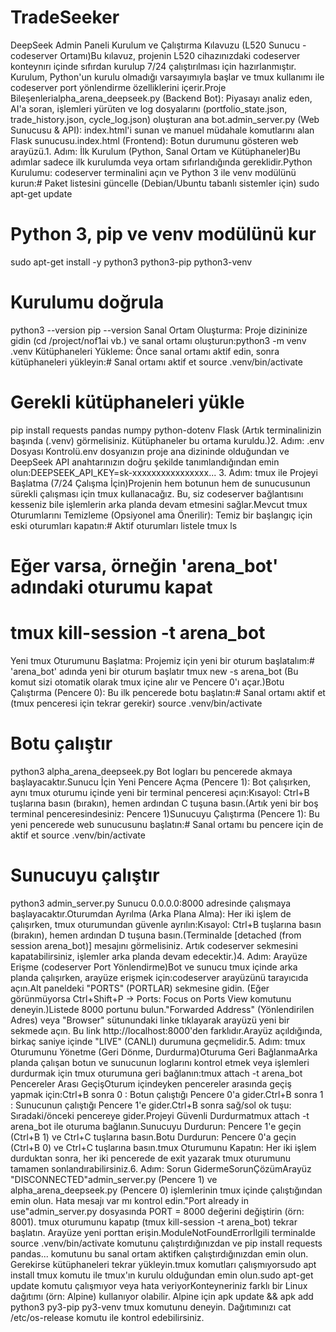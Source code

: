 # TradeSeeker
DeepSeek Admin Paneli Kurulum ve Çalıştırma Kılavuzu (L520 Sunucu - codeserver Ortamı)Bu kılavuz, projenin L520 cihazınızdaki codeserver konteynırı içinde sıfırdan kurulup 7/24 çalıştırılması için hazırlanmıştır. Kurulum, Python'un kurulu olmadığı varsayımıyla başlar ve tmux kullanımı ile codeserver port yönlendirme özelliklerini içerir.Proje Bileşenlerialpha_arena_deepseek.py (Backend Bot): Piyasayı analiz eden, AI'a soran, işlemleri yürüten ve log dosyalarını (portfolio_state.json, trade_history.json, cycle_log.json) oluşturan ana bot.admin_server.py (Web Sunucusu & API): index.html'i sunan ve manuel müdahale komutlarını alan Flask sunucusu.index.html (Frontend): Botun durumunu gösteren web arayüzü.1. Adım: İlk Kurulum (Python, Sanal Ortam ve Kütüphaneler)Bu adımlar sadece ilk kurulumda veya ortam sıfırlandığında gereklidir.Python Kurulumu: codeserver terminalini açın ve Python 3 ile venv modülünü kurun:# Paket listesini güncelle (Debian/Ubuntu tabanlı sistemler için)
sudo apt-get update 

# Python 3, pip ve venv modülünü kur
sudo apt-get install -y python3 python3-pip python3-venv 

# Kurulumu doğrula
python3 --version 
pip --version
Sanal Ortam Oluşturma: Proje dizininize gidin (cd /project/nof1ai vb.) ve sanal ortamı oluşturun:python3 -m venv .venv
Kütüphaneleri Yükleme: Önce sanal ortamı aktif edin, sonra kütüphaneleri yükleyin:# Sanal ortamı aktif et
source .venv/bin/activate 

# Gerekli kütüphaneleri yükle
pip install requests pandas numpy python-dotenv Flask
(Artık terminalinizin başında (.venv) görmelisiniz. Kütüphaneler bu ortama kuruldu.)2. Adım: .env Dosyası Kontrolü.env dosyanızın proje ana dizininde olduğundan ve DeepSeek API anahtarınızın doğru şekilde tanımlandığından emin olun:DEEPSEEK_API_KEY=sk-xxxxxxxxxxxxxxxx...
3. Adım: tmux ile Projeyi Başlatma (7/24 Çalışma İçin)Projenin hem botunun hem de sunucusunun sürekli çalışması için tmux kullanacağız. Bu, siz codeserver bağlantısını kesseniz bile işlemlerin arka planda devam etmesini sağlar.Mevcut tmux Oturumlarını Temizleme (Opsiyonel ama Önerilir): Temiz bir başlangıç için eski oturumları kapatın:# Aktif oturumları listele
tmux ls 

# Eğer varsa, örneğin 'arena_bot' adındaki oturumu kapat
# tmux kill-session -t arena_bot 
Yeni tmux Oturumunu Başlatma: Projemiz için yeni bir oturum başlatalım:# 'arena_bot' adında yeni bir oturum başlatır
tmux new -s arena_bot 
(Bu komut sizi otomatik olarak tmux içine alır ve Pencere 0'ı açar.)Botu Çalıştırma (Pencere 0): Bu ilk pencerede botu başlatın:# Sanal ortamı aktif et (tmux penceresi için tekrar gerekir)
source .venv/bin/activate 

# Botu çalıştır
python3 alpha_arena_deepseek.py 
Bot logları bu pencerede akmaya başlayacaktır.Sunucu İçin Yeni Pencere Açma (Pencere 1): Bot çalışırken, aynı tmux oturumu içinde yeni bir terminal penceresi açın:Kısayol: Ctrl+B tuşlarına basın (bırakın), hemen ardından C tuşuna basın.(Artık yeni bir boş terminal penceresindesiniz: Pencere 1)Sunucuyu Çalıştırma (Pencere 1): Bu yeni pencerede web sunucusunu başlatın:# Sanal ortamı bu pencere için de aktif et
source .venv/bin/activate 

# Sunucuyu çalıştır
python3 admin_server.py 
Sunucu 0.0.0.0:8000 adresinde çalışmaya başlayacaktır.Oturumdan Ayrılma (Arka Plana Alma): Her iki işlem de çalışırken, tmux oturumundan güvenle ayrılın:Kısayol: Ctrl+B tuşlarına basın (bırakın), hemen ardından D tuşuna basın.(Terminalde [detached (from session arena_bot)] mesajını görmelisiniz. Artık codeserver sekmesini kapatabilirsiniz, işlemler arka planda devam edecektir.)4. Adım: Arayüze Erişme (codeserver Port Yönlendirme)Bot ve sunucu tmux içinde arka planda çalışırken, arayüze erişmek için:codeserver arayüzünü tarayıcıda açın.Alt paneldeki "PORTS" (PORTLAR) sekmesine gidin. (Eğer görünmüyorsa Ctrl+Shift+P -> Ports: Focus on Ports View komutunu deneyin.)Listede 8000 portunu bulun."Forwarded Address" (Yönlendirilen Adres) veya "Browser" sütunundaki linke tıklayarak arayüzü yeni bir sekmede açın. Bu link http://localhost:8000'den farklıdır.Arayüz açıldığında, birkaç saniye içinde "LIVE" (CANLI) durumuna geçmelidir.5. Adım: tmux Oturumunu Yönetme (Geri Dönme, Durdurma)Oturuma Geri BağlanmaArka planda çalışan botun ve sunucunun loglarını kontrol etmek veya işlemleri durdurmak için tmux oturumuna geri bağlanın:tmux attach -t arena_bot
Pencereler Arası GeçişOturum içindeyken pencereler arasında geçiş yapmak için:Ctrl+B sonra 0 : Botun çalıştığı Pencere 0'a gider.Ctrl+B sonra 1 : Sunucunun çalıştığı Pencere 1'e gider.Ctrl+B sonra sağ/sol ok tuşu: Sıradaki/önceki pencereye gider.Projeyi Güvenli Durdurmatmux attach -t arena_bot ile oturuma bağlanın.Sunucuyu Durdurun: Pencere 1'e geçin (Ctrl+B 1) ve Ctrl+C tuşlarına basın.Botu Durdurun: Pencere 0'a geçin (Ctrl+B 0) ve Ctrl+C tuşlarına basın.tmux Oturumunu Kapatın: Her iki işlem durduktan sonra, her iki pencerede de exit yazarak tmux oturumunu tamamen sonlandırabilirsiniz.6. Adım: Sorun GidermeSorunÇözümArayüz "DISCONNECTED"admin_server.py (Pencere 1) ve alpha_arena_deepseek.py (Pencere 0) işlemlerinin tmux içinde çalıştığından emin olun. Hata mesajı var mı kontrol edin."Port already in use"admin_server.py dosyasında PORT = 8000 değerini değiştirin (örn: 8001). tmux oturumunu kapatıp (tmux kill-session -t arena_bot) tekrar başlatın. Arayüze yeni porttan erişin.ModuleNotFoundErrorİlgili terminalde source .venv/bin/activate komutunu çalıştırdığınızdan ve pip install requests pandas... komutunu bu sanal ortam aktifken çalıştırdığınızdan emin olun. Gerekirse kütüphaneleri tekrar yükleyin.tmux komutları çalışmıyorsudo apt install tmux komutu ile tmux'ın kurulu olduğundan emin olun.sudo apt-get update komutu çalışmıyor veya hata veriyorKonteyneriniz farklı bir Linux dağıtımı (örn: Alpine) kullanıyor olabilir. Alpine için apk update && apk add python3 py3-pip py3-venv tmux komutunu deneyin. Dağıtımınızı cat /etc/os-release komutu ile kontrol edebilirsiniz.